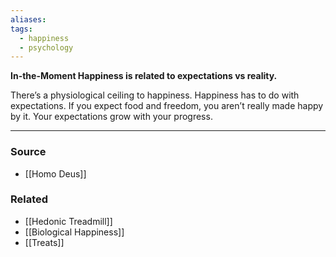 ```yaml
---
aliases: 
tags:
  - happiness
  - psychology
---
```

**In-the-Moment Happiness is related to expectations vs reality.**

There’s a physiological ceiling to happiness. Happiness has to do with expectations. If you expect food and freedom, you aren’t really made happy by it. Your expectations grow with your progress. 

---

### Source
- [[Homo Deus]]

### Related
- [[Hedonic Treadmill]]
- [[Biological Happiness]]
- [[Treats]]